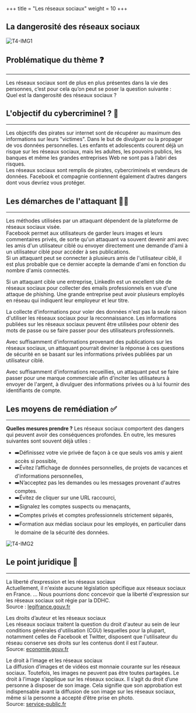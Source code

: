 +++
title = "Les réseaux sociaux"
weight = 10
+++

## La dangerosité des réseaux sociaux

![T4-IMG1](https://cybersafe-dls-fr.vercel.app/theme4-img/t4-img1.webp)

## Problématique du thème ❓
---

Les réseaux sociaux sont de plus en plus présentes dans la vie des personnes, c’est pour cela qu’on peut se poser la question suivante :  
Quel est la dangerosité des réseaux sociaux ?  


## L'objectif du cybercriminel ? 🎯
---

Les objectifs des pirates sur internet  sont de récupérer au maximum des informations sur leurs "victimes". Dans le but de divulguer ou la propager de vos données personnelles. Les enfants et adolescents courent déjà un risque sur les réseaux sociaux, mais les adultes, les pouvoirs publics, les banques et même les grandes entreprises Web ne sont pas à l’abri des risques.  
Les réseaux sociaux sont remplis de pirates, cybercriminels et vendeurs de données. Facebook et compagnie contiennent également d’autres dangers dont vous devriez vous protéger.  


## Les démarches de l'attaquant 👨‍💻
---

Les méthodes utilisées par un attaquant dépendent de la plateforme de réseaux sociaux visée.  
Facebook permet aux utilisateurs de garder leurs images et leurs commentaires privés, de sorte qu'un attaquant va souvent devenir ami avec les amis d'un utilisateur ciblé ou envoyer directement une demande d'ami à un utilisateur ciblé pour accéder à ses publications.  
Si un attaquant peut se connecter à plusieurs amis de l'utilisateur ciblé, il est plus probable que ce dernier accepte la demande d'ami en fonction du nombre d'amis connectés.  

Si un attaquant cible une entreprise, LinkedIn est un excellent site de réseaux sociaux pour collecter des emails professionnels en vue d'une attaque de phishing. Une grande entreprise peut avoir plusieurs employés en réseau qui indiquent leur employeur et leur titre.  

La collecte d'informations pour voler des données n'est pas la seule raison d'utiliser les réseaux sociaux pour la reconnaissance. Les informations publiées sur les réseaux sociaux peuvent être utilisées pour obtenir des mots de passe ou se faire passer pour des utilisateurs professionnels.  

Avec suffisamment d'informations provenant des publications sur les réseaux sociaux, un attaquant pourrait deviner la réponse à ces questions de sécurité en se basant sur les informations privées publiées par un utilisateur ciblé.  

Avec suffisamment d'informations recueillies, un attaquant peut se faire passer pour une marque commerciale afin d'inciter les utilisateurs à envoyer de l'argent, à divulguer des informations privées ou à lui fournir des identifiants de compte.  


## Les moyens de remédiation ✅
---

**Quelles mesures prendre ?**
Les réseaux sociaux comportent des dangers qui peuvent avoir des conséquences profondes. En outre, les mesures suivantes sont souvent déjà utiles :
- ➡️Définissez votre vie privée de façon à ce que seuls vos amis y aient accès si possible,
- ➡️Évitez l’affichage de données personnelles, de projets de vacances et d'informations personnelles,
- ➡️N’acceptez pas les demandes ou les messages provenant d'autres comptes.
- ➡️Évitez de cliquer sur une URL raccourci,
- ➡️Signalez les comptes suspects ou menaçants,
- ➡️Comptes privés et comptes professionnels strictement séparés,
- ➡️Formation aux médias sociaux pour les employés, en particulier dans le domaine de la sécurité des données.  

![T4-IMG2](https://cybersafe-dls-fr.vercel.app/theme4-img/t4-img2.webp)


## Le point juridique 📘
---

La liberté d’expression et les réseaux sociaux  
Actuellement, il n'existe aucune législation spécifique aux réseaux sociaux en France. ... Nous pourrions donc concevoir que la liberté d'expression sur les réseaux sociaux soit régie par la DDHC.  
Source : [legifrance.gouv.fr](https://www.legifrance.gouv.fr/contenu/menu/droit-national-en-vigueur/constitution/declaration-des-droits-de-l-homme-et-du-citoyen-de-1789)  

Les droits d’auteur et les réseaux sociaux  
Les réseaux sociaux traitent la question du droit d'auteur au sein de leur conditions générales d'utilisation (CGU) lesquelles pour la plupart, notamment celles de Facebook et Twitter, disposent que l'utilisateur du réseau conserve ses droits sur les contenus dont il est l'auteur.    
Source: [economie.gouv.fr](https://www.economie.gouv.fr/apie/propriete-intellectuelle-publications/droit-auteur-image-numerique-6)  

Le droit à l’image et les réseaux sociaux  
La diffusion d’images et de vidéos est monnaie courante sur les réseaux sociaux. Toutefois, les images ne peuvent pas être toutes partagées. Le droit à l’image s’applique sur les réseaux sociaux. Il s’agit du droit d’une personne à disposer de son image. Cela signifie que son approbation est indispensable avant la diffusion de son image sur les réseaux sociaux, même si la personne a accepté d’être prise en photo.  
Source: [service-public.fr](https://www.service-public.fr/particuliers/vosdroits/F32103)  
